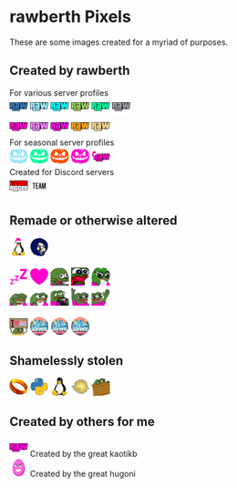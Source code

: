 # rawberth Pixels

These are some images created for a myriad of purposes.

## Created by rawberth
For various server profiles<br>
<img src="rawmojis/emblem/blue.png" width=32 height=32> <img src="rawmojis/emblem/duck.png" width=32 height=32> <img src="rawmojis/emblem/cyan.png" width=32 height=32> <img src="rawmojis/emblem/grass.png" width=32 height=32> <img src="rawmojis/emblem/green.png" width=32 height=32> <img src="rawmojis/emblem/grey.png" width=32 height=32>
<br>
<img src="rawmojis/emblem/pink.png" width=32 height=32> <img src="rawmojis/emblem/_boost.png" width=32 height=32> <img src="rawmojis/emblem/_heist.png" width=32 height=32> <img src="rawmojis/emblem/_nomad.png" width=32 height=32> <img src="rawmojis/emblem/_rdogg.png" width=32 height=32>
<br>
For seasonal server profiles<br>
<img src="rawmojis/halloween/emblem_duck.png" width=32 height=32> <img src="rawmojis/halloween/emblem_green.png" width=32 height=32> <img src="rawmojis/halloween/emblem_orange.png" width=32 height=32> <img src="rawmojis/halloween/emblem_pink.png" width=32 height=32> <img src="rawmojis/christmas/emblem_pink.png" width=32 height=32>
<br>
Created for Discord servers<br>
<img src="created/mcceoteam1.webp" width=32 height=32> <img src="created/mcceoteam2.webp" width=32 height=32>

## Remade or otherwise altered
<img src="remade/linux_xmas.webp" width=32 height=32> <img src="remade/ninasimone.png" width=32 height=32>
<br>
<br>
<img src="remade/sleep.png" width=32 height=32> <img src="remade/heart.png" width=32 height=32> <img src="remade/pepekeybang.gif" width=32 height=32> <img src="remade/pepeomg.png" width=32 height=32> <img src="remade/pepestudy.png" width=32 height=32>
<br>
<img src="remade/pepecoffeehiss.gif" width=32 height=32> <img src="remade/pepecoffeelook.png" width=32 height=32> <img src="remade/pepedrive.gif" width=32 height=32> <img src="remade/pepewaveover.gif" width=32 height=32> <img src="remade/pepewaveside.gif" width=32 height=32>
<br>
<br>
<img src="remade/newdawnlove.gif" width=32 height=32> <img src="remade/newdawnrock.gif" width=32 height=32> <img src="remade/newdawnspin.gif" width=32 height=32> <img src="remade/newdawnturn.gif" width=32 height=32>

## Shamelessly stolen
<img src="stolen/onering.webp" width=32 height=32> <img src="stolen/python.webp" width=32 height=32> <img src="stolen/linux.webp" width=32 height=32> <img src="stolen/openbsd.webp" width=32 height=32> <img src="stolen/pepehide.webp" width=32 height=32>

## Created by others for me
<img src="gifted/rawnimate.gif" width=32 height=32> Created by the great kaotikb
<br>
<img src="gifted/rawegg.webp" width=32 height=32> Created by the great hugoni
